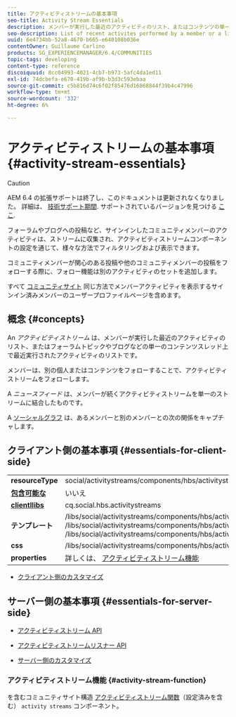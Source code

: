 ```yaml
---
title: アクティビティストリームの基本事項
seo-title: Activity Stream Essentials
description: メンバーが実行した最近のアクティビティのリスト、またはコンテンツの単一のスレッド上の最近のアクティビティのリスト
seo-description: List of recent activites performed by a member or a list of recent activities on a single thread of content
uuid: 6e4734bb-52a8-4670-b665-e640108b036e
contentOwner: Guillaume Carlino
products: SG_EXPERIENCEMANAGER/6.4/COMMUNITIES
topic-tags: developing
content-type: reference
discoiquuid: 8cc04993-4021-4cb7-b973-5afc4da1ed11
exl-id: 74dcbefa-e670-419b-af9b-b3d3c593ebaa
source-git-commit: c5b816d74c6f02f85476d16868844f39b4c47996
workflow-type: tm+mt
source-wordcount: '332'
ht-degree: 6%

---
```


# アクティビティストリームの基本事項 {#activity-stream-essentials}

>[!CAUTION]
>
>AEM 6.4 の拡張サポートは終了し、このドキュメントは更新されなくなりました。 詳細は、 [技術サポート期間](https://helpx.adobe.com/jp/support/programs/eol-matrix.html). サポートされているバージョンを見つける [ここ](https://experienceleague.adobe.com/docs/?lang=ja).

フォーラムやブログへの投稿など、サインインしたコミュニティメンバーのアクティビティは、ストリームに収集され、アクティビティストリームコンポーネントの設定を通じて、様々な方法でフィルタリングおよび表示できます。

コミュニティメンバーが関心のある投稿や他のコミュニティメンバーの投稿をフォローする際に、フォロー機能は別のアクティビティのセットを追加します。

すべて [コミュニティサイト](overview.md#communitiessites) 同じ方法でメンバーアクティビティを表示するサインイン済みメンバーのユーザープロファイルページを含めます。

## 概念  {#concepts}

An *アクティビティストリーム* は、メンバーが実行した最近のアクティビティのリスト、またはフォーラムトピックやブログなどの単一のコンテンツスレッド上で最近実行されたアクティビティのリストです。

メンバーは、別の個人またはコンテンツをフォローすることで、アクティビティストリームをフォローします。

A *ニュースフィード* は、メンバーが続くアクティビティストリームを単一のストリームに結合したものです。

A [ソーシャルグラフ](essentials-socialgraph.md) は、あるメンバーと別のメンバーとの次の関係をキャプチャします。

## クライアント側の基本事項 {#essentials-for-client-side}

<table> 
 <tbody>
  <tr>
   <td> <strong>resourceType</strong></td> 
   <td>social/activitystreams/components/hbs/activitystreams</td> 
  </tr>
  <tr>
   <td> <a href="scf.md#add-or-include-a-communities-component"><strong>包含可能な</strong></a></td> 
   <td>いいえ</td> 
  </tr>
  <tr>
   <td> <a href="clientlibs.md"><strong>clientllibs</strong></a></td> 
   <td>cq.social.hbs.activitystreams</td> 
  </tr>
  <tr>
   <td> <strong>テンプレート</strong></td> 
   <td> /libs/social/activitystreams/components/hbs/activitystreams/activitystreams.hbs<br /> /libs/social/activitystreams/components/hbs/activitystreams/activity/activity-title.hbs<br /> /libs/social/activitystreams/components/hbs/activitystreams/activity/activity.hbs</td> 
  </tr>
  <tr>
   <td> <strong>css</strong></td> 
   <td> /libs/social/activitystreams/components/hbs/activitystreams/clientlibs/activitystreams.css</td> 
  </tr>
  <tr>
   <td><strong> properties</strong></td> 
   <td>詳しくは、 <a href="activities.md">アクティビティストリーム機能</a></td> 
  </tr>
 </tbody>
</table>

* [クライアント側のカスタマイズ](client-customize.md)

## サーバー側の基本事項 {#essentials-for-server-side}

* [アクティビティストリーム API](https://helpx.adobe.com/experience-manager/6-4/sites/developing/using/reference-materials/javadoc/com/adobe/cq/social/activitystreams/api/package-frame.html)

* [アクティビティストリームリスナー API](https://helpx.adobe.com/experience-manager/6-4/sites/developing/using/reference-materials/javadoc/com/adobe/cq/social/activitystreams/listener/api/package-frame.html)

* [サーバー側のカスタマイズ](server-customize.md)

### アクティビティストリーム機能 {#activity-stream-function}

を含むコミュニティサイト構造 [アクティビティストリーム関数](functions.md#activity-stream-function)（設定済みを含む） `activity streams` コンポーネント。
